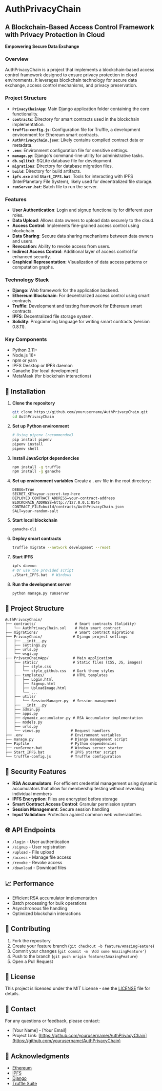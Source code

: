 # AuthPrivacyChain

## A Blockchain-Based Access Control Framework with Privacy Protection in Cloud

**Empowering Secure Data Exchange**

### Overview
AuthPrivacyChain is a project that implements a blockchain-based access control framework designed to ensure privacy protection in cloud environments. It leverages blockchain technology for secure data exchange, access control mechanisms, and privacy preservation.

### Project Structure
- **`PrivacyChainApp`**: Main Django application folder containing the core functionality.
- **`contracts`**: Directory for smart contracts used in the blockchain implementation.
- **`truffle-config.js`**: Configuration file for Truffle, a development environment for Ethereum smart contracts.
- **`AuthPrivacyChain.json`**: Likely contains compiled contract data or metadata.
- **`.env`**: Environment configuration file for sensitive settings.
- **`manage.py`**: Django's command-line utility for administrative tasks.
- **`db.sqlite3`**: SQLite database file for development.
- **`migrations`**: Directory for database migration files.
- **`build`**: Directory for build artifacts.
- **`ipfs.exe`** and **`Start_IPFS.bat`**: Tools for interacting with IPFS (InterPlanetary File System), likely used for decentralized file storage.
- **`runServer.bat`**: Batch file to run the server.

### Features
- **User Authentication**: Login and signup functionality for different user roles.
- **Data Upload**: Allows data owners to upload data securely to the cloud.
- **Access Control**: Implements fine-grained access control using blockchain.
- **Data Sharing**: Secure data sharing mechanisms between data owners and users.
- **Revocation**: Ability to revoke access from users.
- **Indirect Access Control**: Additional layer of access control for enhanced security.
- **Graphical Representation**: Visualization of data access patterns or computation graphs.

### Technology Stack
- **Django**: Web framework for the application backend.
- **Ethereum Blockchain**: For decentralized access control using smart contracts.
- **Truffle**: Development and testing framework for Ethereum smart contracts.
- **IPFS**: Decentralized file storage system.
- **Solidity**: Programming language for writing smart contracts (version 0.8.11).

### Key Components

- Python 3.11+
- Node.js 16+
- npm or yarn
- IPFS Desktop or IPFS daemon
- Ganache (for local development)
- MetaMask (for blockchain interactions)

## 🚀 Installation

1. **Clone the repository**
   ```bash
   git clone https://github.com/yourusername/AuthPrivacyChain.git
   cd AuthPrivacyChain
   ```

2. **Set up Python environment**
   ```bash
   # Using pipenv (recommended)
   pip install pipenv
   pipenv install
   pipenv shell
   ```

3. **Install JavaScript dependencies**
   ```bash
   npm install -g truffle
   npm install -g ganache
   ```

4. **Set up environment variables**
   Create a `.env` file in the root directory:
   ```env
   DEBUG=True
   SECRET_KEY=your-secret-key-here
   DEPLOYED_CONTRACT_ADDRESS=your-contract-address
   BLOCKCHAIN_ADDRESS=http://127.0.0.1:8545
   CONTRACT_FILE=build/contracts/AuthPrivacyChain.json
   SALT=your-random-salt
   ```

5. **Start local blockchain**
   ```bash
   ganache-cli
   ```

6. **Deploy smart contracts**
   ```bash
   truffle migrate --network development --reset 
   ```

7. **Start IPFS**
   ```bash
   ipfs daemon
   # Or use the provided script
   ./Start_IPFS.bat  # Windows
   ```

8. **Run the development server**
   ```bash
   python manage.py runserver
   ```

## 📂 Project Structure

```
AuthPrivacyChain/
├── contracts/                  # Smart contracts (Solidity)
│   └── AuthPrivacyChain.sol    # Main smart contract
├── migrations/                 # Smart contract migrations
├── PrivacyChain/              # Django project settings
│   ├── __init__.py
│   ├── settings.py
│   ├── urls.py
│   └── wsgi.py
├── PrivacyChainApp/           # Main application
│   ├── static/                # Static files (CSS, JS, images)
│   │   ├── style.css
│   │   └── style_github.css   # Dark theme styles
│   ├── templates/             # HTML templates
│   │   ├── Login.html
│   │   ├── Signup.html
│   │   ├── UploadImage.html
│   │   └── ...
│   ├── utils/
│   │   └── SessionManager.py  # Session management
│   ├── __init__.py
│   ├── admin.py
│   ├── apps.py
│   ├── dynamic_accumulator.py # RSA Accumulator implementation
│   ├── models.py
│   ├── urls.py
│   └── views.py              # Request handlers
├── .env                      # Environment variables
├── manage.py                 # Django management script
├── Pipfile                   # Python dependencies
├── runServer.bat             # Windows server starter
├── Start_IPFS.bat            # IPFS starter script
└── truffle-config.js         # Truffle configuration
```

## 🔐 Security Features

- **RSA Accumulators**: For efficient credential management using dynamic accumulators that allow for membership testing without revealing individual members
- **IPFS Encryption**: Files are encrypted before storage
- **Smart Contract Access Control**: Granular permission system
- **Session Management**: Secure session handling
- **Input Validation**: Protection against common web vulnerabilities

## 🌐 API Endpoints

- `/login` - User authentication
- `/signup` - User registration
- `/upload` - File upload
- `/access` - Manage file access
- `/revoke` - Revoke access
- `/download` - Download files

## 📈 Performance

- Efficient RSA accumulator implementation
- Batch processing for bulk operations
- Asynchronous file handling
- Optimized blockchain interactions

## 🤝 Contributing

1. Fork the repository
2. Create your feature branch (`git checkout -b feature/AmazingFeature`)
3. Commit your changes (`git commit -m 'Add some AmazingFeature'`)
4. Push to the branch (`git push origin feature/AmazingFeature`)
5. Open a Pull Request

## 📄 License

This project is licensed under the MIT License - see the [LICENSE](LICENSE) file for details.

## 📧 Contact

For any questions or feedback, please contact:
- [Your Name] - [Your Email]
- Project Link: [https://github.com/yourusername/AuthPrivacyChain](https://github.com/yourusername/AuthPrivacyChain)

## 🙏 Acknowledgments

- [Ethereum](https://ethereum.org/)
- [IPFS](https://ipfs.io/)
- [Django](https://www.djangoproject.com/)
- [Truffle Suite](https://www.trufflesuite.com/)
